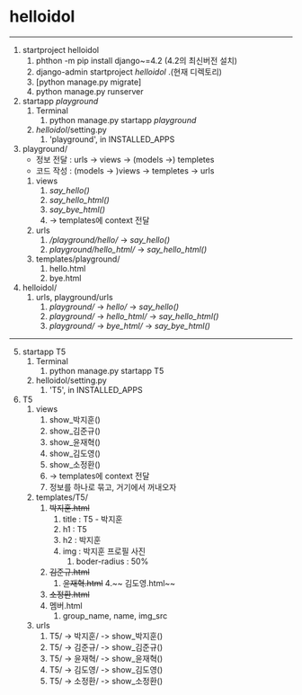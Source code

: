 # helloidol

 - - -

1. startproject helloidol
   1. phthon -m pip install django~=4.2 (4.2의 최신버전 설치)
   2. django-admin startproject _helloidol_ .(현재 디렉토리)
   3. [python manage.py migrate]
   4. python manage.py runserver
2. startapp _playground_
   1. Terminal
      1. python manage.py startapp _playground_
   2. _helloidol_/setting.py
      1. 'playground', in INSTALLED_APPS
3. playground/
   - 정보 전달 : urls -> views -> (models ->) templetes
   - 코드 작성 : (models -> )views -> templetes -> urls
   1. views
      1. _say_hello()_
      2. _say_hello_html()_
      3. _say_bye_html()_
      4. -> templates에 context 전달
   2. urls 
      1. _/playground/hello/_ -> _say_hello()_
      2. _playground/hello_html/_ -> _say_hello_html()_
   3. templates/playground/
      1. hello.html
      2. bye.html
4. helloidol/ 
    1. urls, playground/urls
       1. _playground/_ -> _hello/_ -> _say_hello()_
       2. _playground/_ -> _hello_html/_ -> _say_hello_html()_
       3. _playground/_ -> _bye_html/_ -> _say_bye_html()_

---
5. startapp T5
   1. Terminal
      1. python manage.py startapp T5
   2. helloidol/setting.py
      1. 'T5', in INSTALLED_APPS
6. T5
   1. views
      1. show_박지훈()
      2. show_김준규()
      3. show_윤재혁()
      4. show_김도영()
      5. show_소정환()
      6. -> templates에 context 전달
      7. 정보를 하나로 묶고, 거기에서 꺼내오자
   2. templates/T5/
      1. ~~박지훈.html~~
         1. title : T5 - 박지훈
         2. h1 : T5
         3. h2 : 박지훈
         4. img : 박지훈 프로필 사진
            1. boder-radius : 50%
      2. ~~김준규.html~~
         1. ~~윤재혁.html~~
         4.~~ 김도영.html~~
      3. ~~소정환.html~~
      4. 멤버.html
         1. group_name, name, img_src
   3. urls
      1. T5/ -> 박지훈/ -> show_박지훈()
      2. T5/ -> 김준규/ -> show_김준규()
      3. T5/ -> 윤재혁/ -> show_윤재혁()
      4. T5/ -> 김도영/ -> show_김도영()
      5. T5/ -> 소정환/ -> show_소정환()